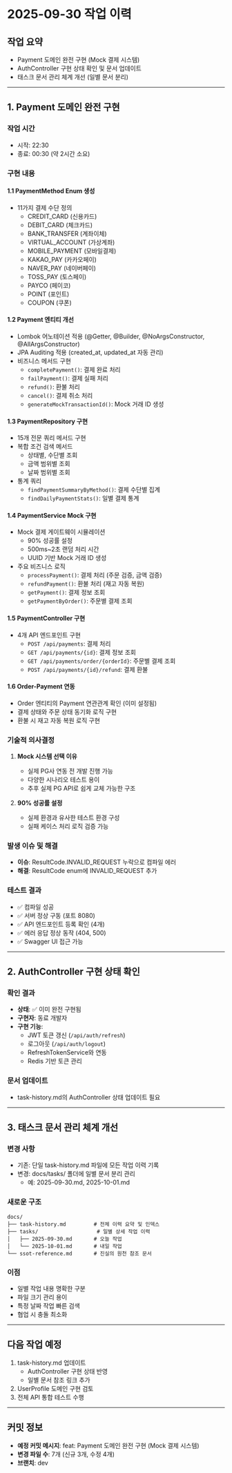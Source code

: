 # 2025-09-30 작업 이력

## 작업 요약
- Payment 도메인 완전 구현 (Mock 결제 시스템)
- AuthController 구현 상태 확인 및 문서 업데이트
- 태스크 문서 관리 체계 개선 (일별 문서 분리)

---

## 1. Payment 도메인 완전 구현

### 작업 시간
- 시작: 22:30
- 종료: 00:30 (약 2시간 소요)

### 구현 내용

#### 1.1 PaymentMethod Enum 생성
- 11가지 결제 수단 정의
  - CREDIT_CARD (신용카드)
  - DEBIT_CARD (체크카드) 
  - BANK_TRANSFER (계좌이체)
  - VIRTUAL_ACCOUNT (가상계좌)
  - MOBILE_PAYMENT (모바일결제)
  - KAKAO_PAY (카카오페이)
  - NAVER_PAY (네이버페이)
  - TOSS_PAY (토스페이)
  - PAYCO (페이코)
  - POINT (포인트)
  - COUPON (쿠폰)

#### 1.2 Payment 엔티티 개선
- Lombok 어노테이션 적용 (@Getter, @Builder, @NoArgsConstructor, @AllArgsConstructor)
- JPA Auditing 적용 (created_at, updated_at 자동 관리)
- 비즈니스 메서드 구현
  - `completePayment()`: 결제 완료 처리
  - `failPayment()`: 결제 실패 처리
  - `refund()`: 환불 처리
  - `cancel()`: 결제 취소 처리
  - `generateMockTransactionId()`: Mock 거래 ID 생성

#### 1.3 PaymentRepository 구현
- 15개 전문 쿼리 메서드 구현
- 복합 조건 검색 메서드
  - 상태별, 수단별 조회
  - 금액 범위별 조회
  - 날짜 범위별 조회
- 통계 쿼리
  - `findPaymentSummaryByMethod()`: 결제 수단별 집계
  - `findDailyPaymentStats()`: 일별 결제 통계

#### 1.4 PaymentService Mock 구현
- Mock 결제 게이트웨이 시뮬레이션
  - 90% 성공률 설정
  - 500ms~2초 랜덤 처리 시간
  - UUID 기반 Mock 거래 ID 생성
- 주요 비즈니스 로직
  - `processPayment()`: 결제 처리 (주문 검증, 금액 검증)
  - `refundPayment()`: 환불 처리 (재고 자동 복원)
  - `getPayment()`: 결제 정보 조회
  - `getPaymentByOrder()`: 주문별 결제 조회

#### 1.5 PaymentController 구현
- 4개 API 엔드포인트 구현
  - `POST /api/payments`: 결제 처리
  - `GET /api/payments/{id}`: 결제 정보 조회
  - `GET /api/payments/order/{orderId}`: 주문별 결제 조회
  - `POST /api/payments/{id}/refund`: 결제 환불

#### 1.6 Order-Payment 연동
- Order 엔티티의 Payment 연관관계 확인 (이미 설정됨)
- 결제 상태와 주문 상태 동기화 로직 구현
- 환불 시 재고 자동 복원 로직 구현

### 기술적 의사결정
1. **Mock 시스템 선택 이유**
   - 실제 PG사 연동 전 개발 진행 가능
   - 다양한 시나리오 테스트 용이
   - 추후 실제 PG API로 쉽게 교체 가능한 구조

2. **90% 성공률 설정**
   - 실제 환경과 유사한 테스트 환경 구성
   - 실패 케이스 처리 로직 검증 가능

### 발생 이슈 및 해결
- **이슈**: ResultCode.INVALID_REQUEST 누락으로 컴파일 에러
- **해결**: ResultCode enum에 INVALID_REQUEST 추가

### 테스트 결과
- ✅ 컴파일 성공
- ✅ 서버 정상 구동 (포트 8080)
- ✅ API 엔드포인트 등록 확인 (4개)
- ✅ 에러 응답 정상 동작 (404, 500)
- ✅ Swagger UI 접근 가능

---

## 2. AuthController 구현 상태 확인

### 확인 결과
- **상태**: ✅ 이미 완전 구현됨
- **구현자**: 동료 개발자
- **구현 기능**:
  - JWT 토큰 갱신 (`/api/auth/refresh`)
  - 로그아웃 (`/api/auth/logout`)
  - RefreshTokenService와 연동
  - Redis 기반 토큰 관리

### 문서 업데이트
- task-history.md의 AuthController 상태 업데이트 필요

---

## 3. 태스크 문서 관리 체계 개선

### 변경 사항
- 기존: 단일 task-history.md 파일에 모든 작업 이력 기록
- 변경: docs/tasks/ 폴더에 일별 문서 분리 관리
  - 예: 2025-09-30.md, 2025-10-01.md

### 새로운 구조
```
docs/
├── task-history.md         # 전체 이력 요약 및 인덱스
├── tasks/                   # 일별 상세 작업 이력
│   ├── 2025-09-30.md       # 오늘 작업
│   └── 2025-10-01.md       # 내일 작업
└── ssot-reference.md       # 진실의 원천 참조 문서
```

### 이점
- 일별 작업 내용 명확한 구분
- 파일 크기 관리 용이
- 특정 날짜 작업 빠른 검색
- 협업 시 충돌 최소화

---

## 다음 작업 예정
1. task-history.md 업데이트
   - AuthController 구현 상태 반영
   - 일별 문서 참조 링크 추가
2. UserProfile 도메인 구현 검토
3. 전체 API 통합 테스트 수행

---

## 커밋 정보
- **예정 커밋 메시지**: feat: Payment 도메인 완전 구현 (Mock 결제 시스템)
- **변경 파일 수**: 7개 (신규 3개, 수정 4개)
- **브랜치**: dev